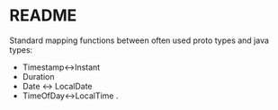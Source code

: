 # README #

Standard mapping functions between often used proto types and java types:

* Timestamp<->Instant
* Duration
* Date <-> LocalDate
* TimeOfDay<->LocalTime
. 
